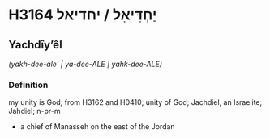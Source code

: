 # H3164 יַחְדִּיאֵל / יחדיאל

## Yachdîyʼêl

_(yakh-dee-ale' | ya-dee-ALE | yahk-dee-ALE)_

### Definition

my unity is God; from H3162 and H0410; unity of God; Jachdiel, an Israelite; Jahdiel; n-pr-m

- a chief of Manasseh on the east of the Jordan
